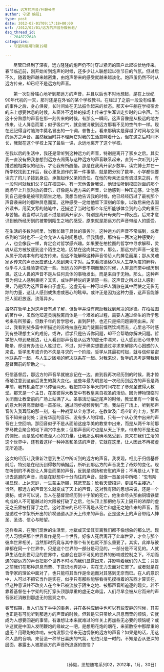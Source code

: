 ```yaml
---
title: 远方的声音/孙毅长老
author: 守望 编辑1
type: post
date: 2012-02-01T09:17:18+00:00
url: /2012/02/01/远方的声音孙毅长老/
dsq_thread_id:
  - 2048722640
categories:
  - 守望网络期刊第19期

---
```

<p style="text-align: left;" align="center">
         尽管已经到了深夜，远方隆隆的炮声仍不时穿过紧闭的窗户此起彼伏地传来。春节临近前，刚开始听到炮声的时候，还多少让人联想起以往节日的气氛。但过后不久，随着炮声越来越密集，由炮声带来的感受就越来越淡化。炮声虽仍然不时从远方传来，却已经不是远方的声音。<!--more-->
</p>

       第一次刻骨铭心地听到那远方的声音，并且以后也不时地想起，是在上世纪90年代初的一天，那时还是在外省的某个学校教书。在经过了之前一段没有结果的事件之后，身心俱疲，长时间处在无法振作起来的状态。那天中午躺在学校宿舍的床上想要休息的时候，从窗外不远处的操场上传来学生军训走步时的口令声。当这十分熟悉的声音在那一刻传来的时候，有那么一瞬间，这声音像是从极远的地方传来，让人屏息而栗；似乎吸口气，就会被消散到远方那看不见的空气中一样。现在还记得当时脑海中莫名冒出的一个词，普鲁士。看来那确实是穿越了时间与空间的远方之声音。虽然我当时并不理解它对我的生活意味着什么，但在这之后时间不长，我就在这个学校上完了最后一课，永远地离开了这个学校。

在我以后的生活中，我还是常听到这种远方的声音，特别是离开了家乡之后。其实我一直没有把我总想到远方去闯荡与这种远方的声音联系起来，直到一次听到儿子描述他相类似的经历，才让我有所醒悟。那是在我离开家乡数年，读完博士并在一所学校找到工作后，我心里急迫作的第一件事情，就是把分别了数年、小学都快要读完了的儿子接到身边，承担起作父亲的责任。在他的母亲还没有调过来之前，有一段时间就我们父子住在校园中。有一天他告诉我说，他很怕听到校园对面的那个商场早上升旗时放的音乐，好像是从远方来的声音，让他感到一种压迫感，让他感到自己是像是被带到陌生之地。我想当他告诉我的时候，他已经经历过了最初那个声音袭来时的那种屏息而栗。这种感受一定给他留下深刻的印象，以致后来他去国外读书，用英文写的随笔中，还描述了当时他那个年纪所能够体会到的心灵的重压与苦恼。我当时以为这不过是刚离开家乡、特别是离开母亲的一种反应。后来才意识到他所经历到的被带到陌生之地的感受，原来就是那远方的声音带给人的感受。

在生活的多数时间里，当我忙碌于具体的事务时，这种远方的声音不常临到，或者临到的当时也不一定会允许人有时间思想。但我猜想，那怕有一两次这种感受的人，也会像我一样，肯定会对哲学感兴趣。如果要在柏拉图的哲学中寻求解释，灵魂从远方被放逐到这个陌生之地，囚禁在这肉体之中，那么，那远方的声音一定是从属于灵魂本有的地方传来。但这不能解释这种声音带给人的屏息而栗；那从灵魂家乡传来的声音反应该让人感到亲切才对。后来看海德格尔从人生存角度的解释，似乎与人生经验更切近一些。当远方的声音不期而至的时候，人屏息而栗中经历到畏。这让人畏的声音不是从任何具体的事物发出，而是来自于无物。那么，这种声音为何让人感到畏呢？其实，或许萨特说的更清楚一些。这声音之所以让人感到畏，乃是因为这声音来自于虚无。这虚无有一种可以把人消散在其中而使之无影无踪的力量，这让人感到或焦虑或恶心的眩晕。或许正是因为这种力量，这声音能够把人驱赶放逐，流落异乡。

虽然在哲学上对这声音有点了解，但哲学并没有帮助我找到解决的途径。在柏拉图的著作中，虽然他知道灵魂脱离肉体是一个艰难的过程，需要人通过终生的哲学思考来有所预备。但数千年的哲学思考，直到萨特，也还只是把问题表明出来。所以，我看到斐多篇中所描述的苏格拉底在其门徒面前慨然饮鸠而去，心里总不时感到有些理想主义的成份。或许，哲学只是告诉你问题，却不会帮助你解决问题。哲学把人带到悬崖边，让人看到那声音是从远方的虚无中漂来，让人感到恶心带来的眩晕，却没有办法让人胜过它。不过，对于确实想要通过寻求来解除内心困惑的人来说，哲学思考或许仍不失是寻求的一个阶段。哲学从其最初时起，就与信仰紧密地联系在一起，与人生之困境的解决联系在一起。对我来说，哲学的思考是带我到基督面前的帮助之一。

归信基督后，那远方的声音早就被忘记在一边。直到我再次经历到的时候，我才惊奇地注意到这前后发生的莫大变化。这些年最为明显地一次经历到远方的声音是两年前，我有机会在罗马停留两天。我把其中多半天的时间花在了参观圣彼得大教堂。那天是一个主日，在圣彼得大教堂中有教皇亲自祝圣的活动。因为博物馆临时关闭而让教堂前的广场上站满了人。圣事活动临近尾声的时候，教堂里有一个著名的意大利男高音献唱一首圣咏，通过同步视频传到广场。我站在广场上，听到那声音传入我耳际的那一刻，有一种战栗从全身漂过。在教堂及广场空旷的上方，那声音不知来自何处；没有华丽的音乐、没有多人的伴唱，只有一个从心灵中出来的声音在上空回响。那回音似乎不是从面前这座华美的教堂中出来，而是从两千年前那罗马教会聚会的地下洞穴中出来；但那声音同时也是从天上下来，带来的不是无边的惆怅，而是感动和洗涤人心的力量。让我那么明确地感受到，原来在我们生活的这个世界中，还有着这样一种神圣和圣洁的声音，它就在这里，让人因此不再被虚无所追逐。

这次的经历让我重新注意到生活中所听到的远方的声音。我发现，相比于归信基督前后，特别是在经历到得救的确据后，所听到那远方的声音发生了奇妙的变化。现在听到的不再是让人屏息而栗的声音，反到是颂扬和安慰的声音；不再是让人下意识去逃避的声音，而是在默想中十分向往的声音。就像一首圣诗中所唱：“忽有阶梯显现，上达天庭，一生蒙主所赐，慈悲充盈；欣看天使招迎，更加与主接近。” 当然，那远方的声音怎么就变成了天上的声音，这对我有限的思想来说，还是一个奥秘。或许可以说，当人在基督里经历到十字架的死亡，他生命尽头那由铜墙铁壁构成的人不可能越过的大限被打破了之后，他头顶上那把他与天上隔开的浓厚的虚无之云雾被打穿了之后，这时漂来的已经不再是从死亡和虚无之地传来的声音，而是透过十字架所开出的阶梯通道从那天上传来的声音。正是这天上的声音带给人神圣、圣洁、信心与盼望。

这样看来，在我们现世的生活里，地狱或天堂其实离我们都不像想象的那么远。现代人习惯把那个世界看作是另一个世界，好像人死后离开了此岸世界，才会与那个彼岸世界相关。当然那时究竟与其中哪个有关也就不那么重要了。其实，此岸与彼岸都在同一个世界中，只是这个世界的一部分是可见的，一部分是不可见的。人就算生活在此世可见的世界中，也都会在那不可见的世界的影响或控制之下。不期而遇的那远方的声音把那个世界不时地向我们显露出来，并影响着我们的人生；只是之前我们在那种屏息而栗、下意识地奔逃中，实在无力去面对它罢了。或者就是在哲学家的理论中面对了，也只能将其当作是命运而对其感到无奈而已。在人的意识中，人可以不把它当作是实在，似乎只有那些能够看得见摸得着的东西才算实在，但这种意识并不改变人在今生已被流放于陌生之地、被那声音所追逐的现实。若不靠着基督在十字架的死打穿头顶那厚重的虚无之命运，人们尽早会被从它而来的声音驱赶消散到那虚无的黑洞之中。

春节假期，当人们放下手中的事务，并在各种应酬中也可以有些安静的时候，其实也正是有可能听到那远方的声音的时候。但若是它只带给人屏息而栗的烦恼，它就成为人想要回避的事情。有谁想让本来就难过的年关上再加些无必要的烦恼呢？或许这就是中国人发明鞭炮的缘故之一吧。是想用花炮的烟花，来驱散空中那厚重的虚无？用鞭炮的炸响，来掩没那会带来无边惆怅的远方的声音？如果是的话，用这种人造的音响，来营造一种节日喜庆的气氛，恐怕只是一时的。不知是否从更深的层面，暴露出人被那远方的声音所追逐的苦恼？

&nbsp;

<p style="text-align: right;">
  （孙毅，思想随笔系列02，2012年，1月，30日）
</p>

&nbsp;

&nbsp;